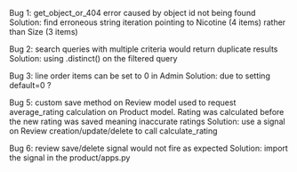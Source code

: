 Bug 1: get_object_or_404 error caused by object id not being found
Solution: find erroneous string iteration pointing to Nicotine (4 items) rather than Size (3 items)

Bug 2: search queries with multiple criteria would return duplicate results
Solution: using .distinct() on the filtered query

Bug 3: line order items can be set to 0 in Admin
Solution: due to setting default=0 ?

<!-- Bug 4: line order items have price tied to the model when it should be set on save
Solution:  -->

Bug 5: custom save method on Review model used to request average_rating calculation on Product model. Rating was calculated before the new rating was saved meaning inaccurate ratings
Solution: use a signal on Review creation/update/delete to call calculate_rating

Bug 6: review save/delete signal would not fire as expected
Solution: import the signal in the product/apps.py
